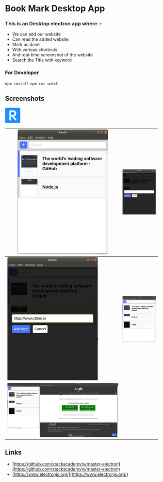 # Book Mark Desktop App

### This is an Desktop electron app where :-
- We can add our website 
- Can read the added website 
- Mark as done 
- With various shortcuts 
- And real-time screenshot of the website
- Search the Title with keyword

### For Developer
`npm install`
`npm run watch` 

## Screenshots


<img src="screenshots/icon.png" width="50"/>

|<img src="screenshots/1.png" width="300"/>|<img src="screenshots/2.png" width="300"/>|
|--|--|
|<img src="screenshots/3.png" width="300"/>|<img src="screenshots/4.png" width="300"/>|
|<img src="screenshots/5.png" width="1000"/>|

## Links
- [https://github.com/stackacademytv/master-electron](https://github.com/stackacademytv/master-electron)
- [https://www.electronjs.org/](https://www.electronjs.org/)


 
